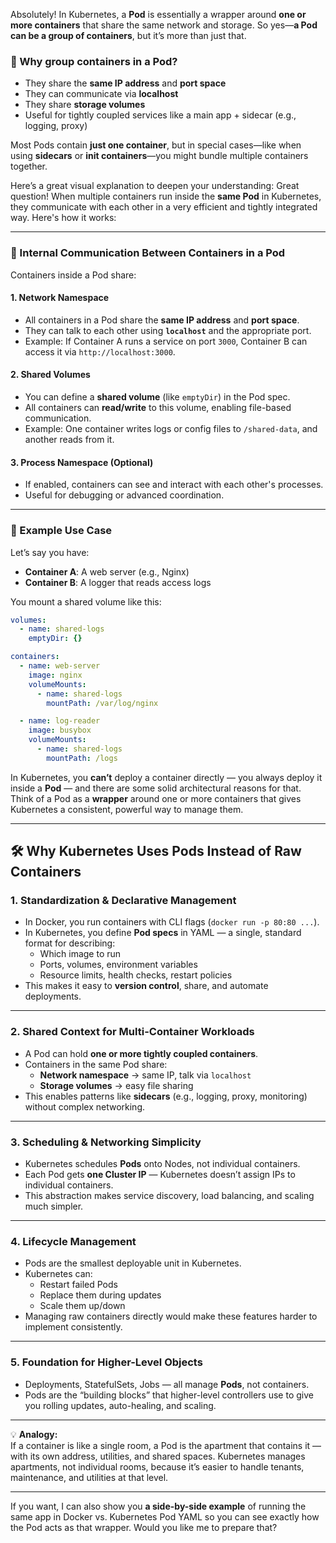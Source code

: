 Absolutely! In Kubernetes, a **Pod** is essentially a wrapper around **one or more containers** that share the same network and storage. So yes—**a Pod can be a group of containers**, but it’s more than just that.

### 🧠 Why group containers in a Pod?
- They share the **same IP address** and **port space**
- They can communicate via **localhost**
- They share **storage volumes**
- Useful for tightly coupled services like a main app + sidecar (e.g., logging, proxy)

Most Pods contain **just one container**, but in special cases—like when using **sidecars** or **init containers**—you might bundle multiple containers together.

Here’s a great visual explanation to deepen your understanding:
Great question! When multiple containers run inside the **same Pod** in Kubernetes, they communicate with each other in a very efficient and tightly integrated way. Here's how it works:

---

### 🔄 Internal Communication Between Containers in a Pod

Containers inside a Pod share:

#### 1. **Network Namespace**
- All containers in a Pod share the **same IP address** and **port space**.
- They can talk to each other using **`localhost`** and the appropriate port.
- Example: If Container A runs a service on port `3000`, Container B can access it via `http://localhost:3000`.

#### 2. **Shared Volumes**
- You can define a **shared volume** (like `emptyDir`) in the Pod spec.
- All containers can **read/write** to this volume, enabling file-based communication.
- Example: One container writes logs or config files to `/shared-data`, and another reads from it.

#### 3. **Process Namespace (Optional)**
- If enabled, containers can see and interact with each other's processes.
- Useful for debugging or advanced coordination.

---

### 🧪 Example Use Case

Let’s say you have:
- **Container A**: A web server (e.g., Nginx)
- **Container B**: A logger that reads access logs

You mount a shared volume like this:

```yaml
volumes:
  - name: shared-logs
    emptyDir: {}

containers:
  - name: web-server
    image: nginx
    volumeMounts:
      - name: shared-logs
        mountPath: /var/log/nginx

  - name: log-reader
    image: busybox
    volumeMounts:
      - name: shared-logs
        mountPath: /logs
```

In Kubernetes, you **can’t** deploy a container directly — you always deploy it inside a **Pod** — and there are some solid architectural reasons for that. Think of a Pod as a **wrapper** around one or more containers that gives Kubernetes a consistent, powerful way to manage them.

---

## 🛠 Why Kubernetes Uses Pods Instead of Raw Containers

### 1. **Standardization & Declarative Management**
- In Docker, you run containers with CLI flags (`docker run -p 80:80 ...`).
- In Kubernetes, you define **Pod specs** in YAML — a single, standard format for describing:
  - Which image to run
  - Ports, volumes, environment variables
  - Resource limits, health checks, restart policies
- This makes it easy to **version control**, share, and automate deployments.

---

### 2. **Shared Context for Multi-Container Workloads**
- A Pod can hold **one or more tightly coupled containers**.
- Containers in the same Pod share:
  - **Network namespace** → same IP, talk via `localhost`
  - **Storage volumes** → easy file sharing
- This enables patterns like **sidecars** (e.g., logging, proxy, monitoring) without complex networking.

---

### 3. **Scheduling & Networking Simplicity**
- Kubernetes schedules **Pods** onto Nodes, not individual containers.
- Each Pod gets **one Cluster IP** — Kubernetes doesn’t assign IPs to individual containers.
- This abstraction makes service discovery, load balancing, and scaling much simpler.

---

### 4. **Lifecycle Management**
- Pods are the smallest deployable unit in Kubernetes.
- Kubernetes can:
  - Restart failed Pods
  - Replace them during updates
  - Scale them up/down
- Managing raw containers directly would make these features harder to implement consistently.

---

### 5. **Foundation for Higher-Level Objects**
- Deployments, StatefulSets, Jobs — all manage **Pods**, not containers.
- Pods are the “building blocks” that higher-level controllers use to give you rolling updates, auto-healing, and scaling.

---

💡 **Analogy:**  
If a container is like a single room, a Pod is the apartment that contains it — with its own address, utilities, and shared spaces. Kubernetes manages apartments, not individual rooms, because it’s easier to handle tenants, maintenance, and utilities at that level.

---

If you want, I can also show you **a side-by-side example** of running the same app in Docker vs. Kubernetes Pod YAML so you can see exactly how the Pod acts as that wrapper. Would you like me to prepare that?
